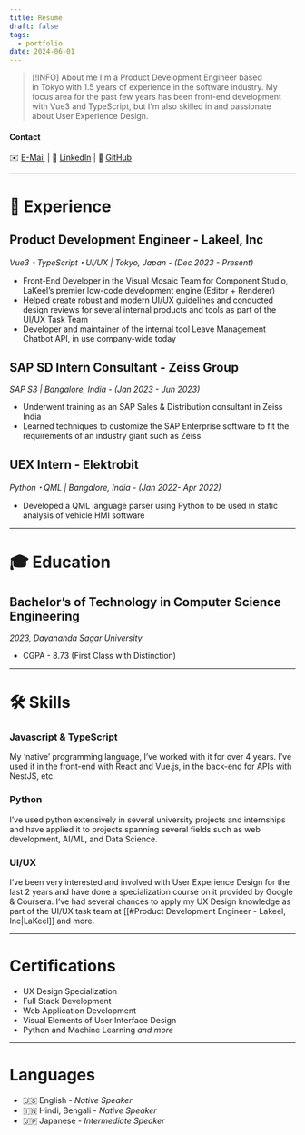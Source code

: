 ```yaml
---
title: Resume
draft: false
tags:
  - portfolio
date: 2024-06-01
---
```

 
> [!INFO] About me
> I'm a Product Development Engineer based in Tokyo with 1.5 years of experience in the software industry. My focus area for the past few years has been front-end development with Vue3 and TypeScript, but I'm also skilled in and passionate about User Experience Design.
#### Contact
✉️ [E-Mail](mailto:bagchiakash@icloud.com) | 💼 [LinkedIn](http://linkedin.com/in/akashbagchi) | 👾 [GitHub](https://github.com/akashbagchi)

---
# 📃 Experience
## Product Development Engineer - Lakeel, Inc
_Vue3・TypeScript・UI/UX | Tokyo, Japan - (Dec 2023 - Present)_
* Front-End Developer in the Visual Mosaic Team for Component Studio, LaKeel’s premier low-code development engine (Editor + Renderer)
* Helped create robust and modern UI/UX guidelines and conducted design reviews for several internal products and tools as part of the UI/UX Task Team
* Developer and maintainer of the internal tool Leave Management Chatbot API, in use company-wide today
## SAP SD Intern Consultant - Zeiss Group
_SAP S3 | Bangalore, India - (Jan 2023 - Jun 2023)_
* Underwent training as an SAP Sales & Distribution consultant in Zeiss India
* Learned techniques to customize the SAP Enterprise software to fit the requirements of an industry giant such as Zeiss
## UEX Intern - Elektrobit
_Python・QML | Bangalore, India - (Jan 2022- Apr 2022)_
* Developed a QML language parser using Python to be used in static analysis of vehicle HMI software
---
# 🎓 Education
## Bachelor’s of Technology in Computer Science Engineering
_2023, Dayananda Sagar University_
* CGPA - 8.73 (First Class with Distinction)
---
# 🛠️ Skills
### Javascript & TypeScript
My ‘native’ programming language, I’ve worked with it for over 4 years. I’ve used it in the front-end with React and Vue.js, in the back-end for APIs with NestJS, etc.
### Python
I’ve used python extensively in several university projects and internships and have applied it to projects spanning several fields such as web development, AI/ML, and Data Science.
### UI/UX
I’ve been very interested and involved with User Experience Design for the last 2 years and have done a specialization course on it provided by Google & Coursera. I’ve had several chances to apply my UX Design knowledge as part of the UI/UX task team at [[#Product Development Engineer - Lakeel, Inc|LaKeel]] and more.

---
# Certifications
- UX Design Specialization
- Full Stack Development
- Web Application Development
- Visual Elements of User Interface Design
- Python and Machine Learning
  _and more_

---
# Languages
- 🇺🇸 English - _Native Speaker_
- 🇮🇳 Hindi, Bengali - _Native Speaker_
- 🇯🇵 Japanese - _Intermediate Speaker_
